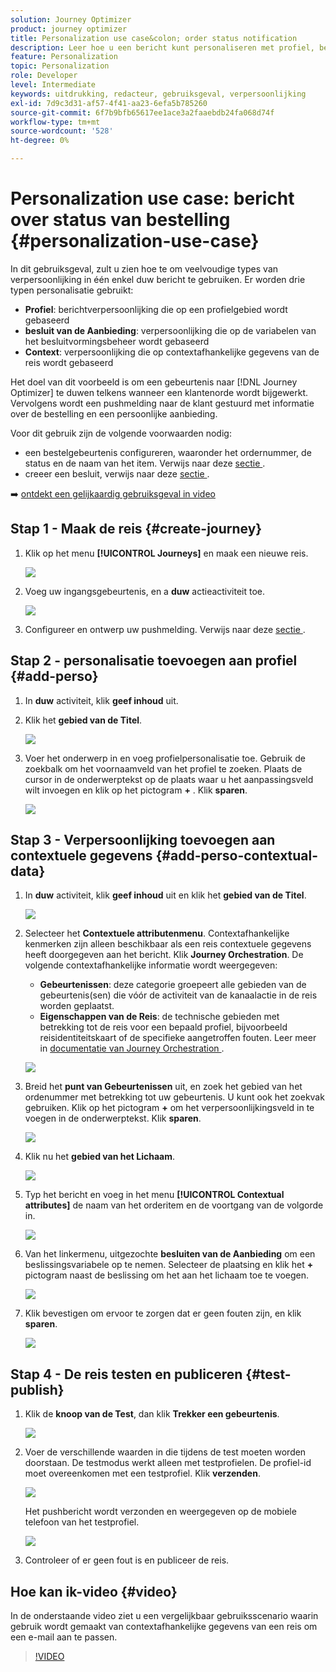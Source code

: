 ```yaml
---
solution: Journey Optimizer
product: journey optimizer
title: Personalization use case&colon; order status notification
description: Leer hoe u een bericht kunt personaliseren met profiel, beschikking en contextinformatie.
feature: Personalization
topic: Personalization
role: Developer
level: Intermediate
keywords: uitdrukking, redacteur, gebruiksgeval, verpersoonlijking
exl-id: 7d9c3d31-af57-4f41-aa23-6efa5b785260
source-git-commit: 6f7b9bfb65617ee1ace3a2faaebdb24fa068d74f
workflow-type: tm+mt
source-wordcount: '528'
ht-degree: 0%

---
```


# Personalization use case: bericht over status van bestelling {#personalization-use-case}

In dit gebruiksgeval, zult u zien hoe te om veelvoudige types van verpersoonlijking in één enkel duw bericht te gebruiken. Er worden drie typen personalisatie gebruikt:

* **Profiel**: berichtverpersoonlijking die op een profielgebied wordt gebaseerd
* **besluit van de Aanbieding**: verpersoonlijking die op de variabelen van het besluitvormingsbeheer wordt gebaseerd
* **Context**: verpersoonlijking die op contextafhankelijke gegevens van de reis wordt gebaseerd

Het doel van dit voorbeeld is om een gebeurtenis naar [!DNL Journey Optimizer] te duwen telkens wanneer een klantenorde wordt bijgewerkt. Vervolgens wordt een pushmelding naar de klant gestuurd met informatie over de bestelling en een persoonlijke aanbieding.

Voor dit gebruik zijn de volgende voorwaarden nodig:

* een bestelgebeurtenis configureren, waaronder het ordernummer, de status en de naam van het item. Verwijs naar deze [ sectie ](../event/about-events.md).
* creeer een besluit, verwijs naar deze [ sectie ](../offers/offer-activities/create-offer-activities.md).

➡️ [ ontdekt een gelijkaardig gebruiksgeval in video ](#video)

## Stap 1 - Maak de reis {#create-journey}

1. Klik op het menu **[!UICONTROL Journeys]** en maak een nieuwe reis.

   ![](assets/perso-uc4.png)

1. Voeg uw ingangsgebeurtenis, en a **duw** actieactiviteit toe.

   ![](assets/perso-uc5.png)

1. Configureer en ontwerp uw pushmelding. Verwijs naar deze [ sectie ](../push/create-push.md).

## Stap 2 - personalisatie toevoegen aan profiel {#add-perso}

1. In **duw** activiteit, klik **geef inhoud** uit.

1. Klik het **gebied van de Titel**.

   ![](assets/perso-uc2.png)

1. Voer het onderwerp in en voeg profielpersonalisatie toe. Gebruik de zoekbalk om het voornaamveld van het profiel te zoeken. Plaats de cursor in de onderwerptekst op de plaats waar u het aanpassingsveld wilt invoegen en klik op het pictogram **+** . Klik **sparen**.

   ![](assets/perso-uc3.png)

## Stap 3 - Verpersoonlijking toevoegen aan contextuele gegevens {#add-perso-contextual-data}

1. In **duw** activiteit, klik **geef inhoud** uit en klik het **gebied van de Titel**.

   ![](assets/perso-uc9.png)

1. Selecteer het **Contextuele attributenmenu**. Contextafhankelijke kenmerken zijn alleen beschikbaar als een reis contextuele gegevens heeft doorgegeven aan het bericht. Klik **Journey Orchestration**. De volgende contextafhankelijke informatie wordt weergegeven:

   * **Gebeurtenissen**: deze categorie groepeert alle gebieden van de gebeurtenis(sen) die vóór de activiteit van de kanaalactie in de reis worden geplaatst.
   * **Eigenschappen van de Reis**: de technische gebieden met betrekking tot de reis voor een bepaald profiel, bijvoorbeeld reisidentiteitskaart of de specifieke aangetroffen fouten. Leer meer in [ documentatie van Journey Orchestration ](../building-journeys/expression/journey-properties.md).

   ![](assets/perso-uc10.png)

1. Breid het **punt van Gebeurtenissen** uit, en zoek het gebied van het ordenummer met betrekking tot uw gebeurtenis. U kunt ook het zoekvak gebruiken. Klik op het pictogram **+** om het verpersoonlijkingsveld in te voegen in de onderwerptekst. Klik **sparen**.

   ![](assets/perso-uc11.png)

1. Klik nu het **gebied van het Lichaam**.

   ![](assets/perso-uc12.png)

1. Typ het bericht en voeg in het menu **[!UICONTROL Contextual attributes]** de naam van het orderitem en de voortgang van de volgorde in.

   ![](assets/perso-uc13.png)

1. Van het linkermenu, uitgezochte **besluiten van de Aanbieding** om een beslissingsvariabele op te nemen. Selecteer de plaatsing en klik het **+** pictogram naast de beslissing om het aan het lichaam toe te voegen.

   ![](assets/perso-uc14.png)

1. Klik bevestigen om ervoor te zorgen dat er geen fouten zijn, en klik **sparen**.

   ![](assets/perso-uc15.png)

## Stap 4 - De reis testen en publiceren {#test-publish}

1. Klik de **knoop van de Test**, dan klik **Trekker een gebeurtenis**.

   ![](assets/perso-uc17.png)

1. Voer de verschillende waarden in die tijdens de test moeten worden doorstaan. De testmodus werkt alleen met testprofielen. De profiel-id moet overeenkomen met een testprofiel. Klik **verzenden**.

   ![](assets/perso-uc18.png)

   Het pushbericht wordt verzonden en weergegeven op de mobiele telefoon van het testprofiel.

   ![](assets/perso-uc19.png)

1. Controleer of er geen fout is en publiceer de reis.

## Hoe kan ik-video {#video}

In de onderstaande video ziet u een vergelijkbaar gebruiksscenario waarin gebruik wordt gemaakt van contextafhankelijke gegevens van een reis om een e-mail aan te passen.

>[!VIDEO](https://video.tv.adobe.com/v/3425027?quality=12)
